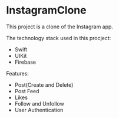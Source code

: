 # InstagramClone
This project is a clone of the Instagram app. <br />

The technology stack used in this procject: <br />

  - Swift
  - UIKit
  - Firebase
  

Features: <br />

  - Post(Create and Delete)
  - Post Feed
  - Likes
  - Follow and Unfollow
  - User Authentication
